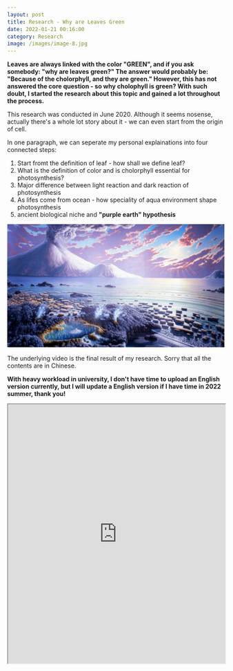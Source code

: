 ```yaml
---
layout: post
title: Research - Why are Leaves Green
date: 2022-01-21 00:16:00
category: Research
image: /images/image-8.jpg
---
```

**Leaves are always linked with the color "GREEN", and if you ask somebody: "why are leaves green?" The answer would probably be: "Because of the cholorphyll, and they are green." However, this has not answered the core question - so why cholophyll is green? With such doubt, I started the research about this topic and gained a lot throughout the process.**

This research was conducted in June 2020. Although it seems nosense, actually there's a whole lot story about it - we can even start from the origin of cell.

In one paragraph, we can seperate my personal explainations into four connected steps:
1. Start fromt the definition of leaf - how shall we define leaf? 
2. What is the definition of color and is cholorphyll essential for photosynthesis?
3. Major difference between light reaction and dark reaction of photosynthesis
4. As lifes come from ocean - how speciality of aqua environment shape photosynthesis
5. ancient biological niche and **"purple earth" hypothesis**

![purple earth](/post-images/Green-Leaf/1.jpg)

The underlying video is the final result of my research. Sorry that all the contents are in Chinese.

**With heavy workload in university, I don't have time to upload an English version currently, but I will update a English version if I have time in 2022 summer, thank you!**
<iframe width="100%" height="600"
  src="https://www.youtube.com/embed/Ww-J9pitZbI">
</iframe>
